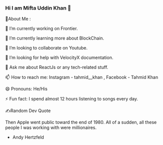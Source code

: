 ### Hi I am Mifta Uddin Khan 👋

💫About Me :

🔭 I’m currently working on Frontier.

🌱 I’m currently learning more about BlockChain.

👯 I’m looking to collaborate on Youtube.

🤔 I’m looking for help with VelocityX documentation.

💬 Ask me about ReactJs or any tech-related stuff.

📫 How to reach me: Instagram - tahmid__khan , Facebook - Tahmid Khan

😄 Pronouns: He/His

⚡ Fun fact: I spend almost 12 hours listening to songs every day.


✍️Random Dev Quote

Then Apple went public toward the end of 1980. All of a sudden, all these people I was working with were millionaires.
- Andy Hertzfeld

